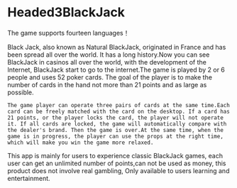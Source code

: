 # Headed3BlackJack   
The game supports fourteen languages！

Black Jack, also known as Natural BlackJack, originated in France and has been spread all over the world.  It has a long history.Now you can see BlackJack in casinos all over the world, with the development of the Internet, BlackJack start to go to the internet.The game is played by 2 or 6 people and uses 52 poker cards. The goal of the player is to make the number of cards in the hand not more than 21 points and as large as possible.

    The game player can operate three pairs of cards at the same time.Each card can be freely matched with the card on the desktop. If a card has 21 points, or the player locks the card, the player will not operate it. If all cards are locked, the game will automatically compare with the dealer's brand. Then the game is over.At the same time, when the game is in progress, the player can use the props at the right time, which will make you win the game more relaxed.
    
   This app is mainly for users to experience classic BlackJack games, each user can get an unlimited number of points,can not be used as money, this product does not involve real gambling, Only available to users learning and entertainment.
